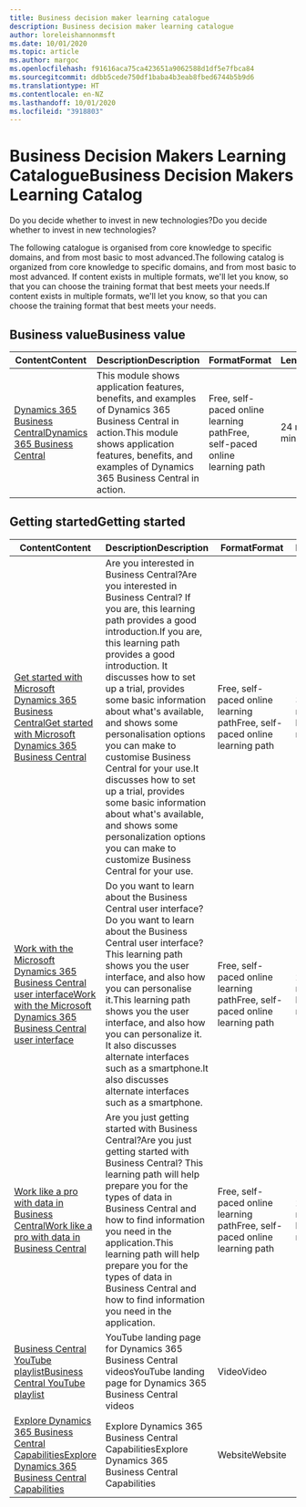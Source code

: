 ```yaml
---
title: Business decision maker learning catalogue
description: Business decision maker learning catalogue
author: loreleishannonmsft
ms.date: 10/01/2020
ms.topic: article
ms.author: margoc
ms.openlocfilehash: f91616aca75ca423651a9062588d1df5e7fbca84
ms.sourcegitcommit: ddbb5cede750df1baba4b3eab8fbed6744b5b9d6
ms.translationtype: HT
ms.contentlocale: en-NZ
ms.lasthandoff: 10/01/2020
ms.locfileid: "3918803"
---
```

# <a name="business-decision-makers-learning-catalog"></a><span data-ttu-id="ed39d-103">Business Decision Makers Learning Catalogue</span><span class="sxs-lookup"><span data-stu-id="ed39d-103">Business Decision Makers Learning Catalog</span></span>

<span data-ttu-id="ed39d-104">Do you decide whether to invest in new technologies?</span><span class="sxs-lookup"><span data-stu-id="ed39d-104">Do you decide whether to invest in new technologies?</span></span>

<span data-ttu-id="ed39d-105">The following catalogue is organised from core knowledge to specific domains, and from most basic to most advanced.</span><span class="sxs-lookup"><span data-stu-id="ed39d-105">The following catalog is organized from core knowledge to specific domains, and from most basic to most advanced.</span></span> <span data-ttu-id="ed39d-106">If content exists in multiple formats, we'll let you know, so that you can choose the training format that best meets your needs.</span><span class="sxs-lookup"><span data-stu-id="ed39d-106">If content exists in multiple formats, we'll let you know, so that you can choose the training format that best meets your needs.</span></span>  

## <a name="business-value"></a><span data-ttu-id="ed39d-107">Business value<a name="busvalue"></a></span><span class="sxs-lookup"><span data-stu-id="ed39d-107">Business value<a name="busvalue"></a></span></span>

| <span data-ttu-id="ed39d-108">Content</span><span class="sxs-lookup"><span data-stu-id="ed39d-108">Content</span></span>                                                                 | <span data-ttu-id="ed39d-109">Description</span><span class="sxs-lookup"><span data-stu-id="ed39d-109">Description</span></span>                                                                                                | <span data-ttu-id="ed39d-110">Format</span><span class="sxs-lookup"><span data-stu-id="ed39d-110">Format</span></span>                                | <span data-ttu-id="ed39d-111">Length</span><span class="sxs-lookup"><span data-stu-id="ed39d-111">Length</span></span>     |
|----------------------------------------------------------------------------------------------------------------|------------------------------------------------------------------------------------------------------------|---------------------------------------|------------|
| [<span data-ttu-id="ed39d-112">Dynamics 365 Business Central</span><span class="sxs-lookup"><span data-stu-id="ed39d-112">Dynamics 365 Business Central</span></span>](https://docs.microsoft.com/learn/modules/dynamics-365-business-central/) | <span data-ttu-id="ed39d-113">This module shows application features, benefits, and examples of Dynamics 365 Business Central in action.</span><span class="sxs-lookup"><span data-stu-id="ed39d-113">This module shows application features, benefits, and examples of Dynamics 365 Business Central in action.</span></span> | <span data-ttu-id="ed39d-114">Free, self-paced online learning path</span><span class="sxs-lookup"><span data-stu-id="ed39d-114">Free, self-paced online learning path</span></span> | <span data-ttu-id="ed39d-115">24 minutes</span><span class="sxs-lookup"><span data-stu-id="ed39d-115">24 minutes</span></span> |

## <a name="getting-started"></a><span data-ttu-id="ed39d-116">Getting started<a name="get-started"></a></span><span class="sxs-lookup"><span data-stu-id="ed39d-116">Getting started<a name="get-started"></a></span></span>

| <span data-ttu-id="ed39d-117">Content</span><span class="sxs-lookup"><span data-stu-id="ed39d-117">Content</span></span>                                                                                                                             | <span data-ttu-id="ed39d-118">Description</span><span class="sxs-lookup"><span data-stu-id="ed39d-118">Description</span></span>                                                                                                                                                                                                                                                                                      | <span data-ttu-id="ed39d-119">Format</span><span class="sxs-lookup"><span data-stu-id="ed39d-119">Format</span></span>                                | <span data-ttu-id="ed39d-120">Length</span><span class="sxs-lookup"><span data-stu-id="ed39d-120">Length</span></span>             |
|------------------------------------------------------------------------------------------------------------------------------------------------------------------------------|--------------------------------------------------------------------------------------------------------------------------------------------------------------------------------------------------------------------------------------------------------------------------------------------------|---------------------------------------|--------------------|
| [<span data-ttu-id="ed39d-121">Get started with Microsoft Dynamics 365 Business Central</span><span class="sxs-lookup"><span data-stu-id="ed39d-121">Get started with Microsoft Dynamics 365 Business Central</span></span>](https://docs.microsoft.com/learn/paths/get-started-dynamics-365-business-central/)                          | <span data-ttu-id="ed39d-122">Are you interested in Business Central?</span><span class="sxs-lookup"><span data-stu-id="ed39d-122">Are you interested in Business Central?</span></span> <span data-ttu-id="ed39d-123">If you are, this learning path provides a good introduction.</span><span class="sxs-lookup"><span data-stu-id="ed39d-123">If you are, this learning path provides a good introduction.</span></span> <span data-ttu-id="ed39d-124">It discusses how to set up a trial, provides some basic information about what's available, and shows some personalisation options you can make to customise Business Central for your use.</span><span class="sxs-lookup"><span data-stu-id="ed39d-124">It discusses how to set up a trial, provides some basic information about what's available, and shows some personalization options you can make to customize Business Central for your use.</span></span> | <span data-ttu-id="ed39d-125">Free, self-paced online learning path</span><span class="sxs-lookup"><span data-stu-id="ed39d-125">Free, self-paced online learning path</span></span> | <span data-ttu-id="ed39d-126">3 hours 4 minutes</span><span class="sxs-lookup"><span data-stu-id="ed39d-126">3 hours 4 minutes</span></span>  |
| [<span data-ttu-id="ed39d-127">Work with the Microsoft Dynamics 365 Business Central user interface</span><span class="sxs-lookup"><span data-stu-id="ed39d-127">Work with the Microsoft Dynamics 365 Business Central user interface</span></span>](https://docs.microsoft.com/learn/paths/work-with-user-interface-dynamics-365-business-central/) | <span data-ttu-id="ed39d-128">Do you want to learn about the Business Central user interface?</span><span class="sxs-lookup"><span data-stu-id="ed39d-128">Do you want to learn about the Business Central user interface?</span></span> <span data-ttu-id="ed39d-129">This learning path shows you the user interface, and also how you can personalise it.</span><span class="sxs-lookup"><span data-stu-id="ed39d-129">This learning path shows you the user interface, and also how you can personalize it.</span></span> <span data-ttu-id="ed39d-130">It also discusses alternate interfaces such as a smartphone.</span><span class="sxs-lookup"><span data-stu-id="ed39d-130">It also discusses alternate interfaces such as a smartphone.</span></span>                                                                               | <span data-ttu-id="ed39d-131">Free, self-paced online learning path</span><span class="sxs-lookup"><span data-stu-id="ed39d-131">Free, self-paced online learning path</span></span> | <span data-ttu-id="ed39d-132">2 hours 27 minutes</span><span class="sxs-lookup"><span data-stu-id="ed39d-132">2 hours 27 minutes</span></span> |
| [<span data-ttu-id="ed39d-133">Work like a pro with data in Business Central</span><span class="sxs-lookup"><span data-stu-id="ed39d-133">Work like a pro with data in Business Central</span></span>](https://docs.microsoft.com/learn/paths/work-pro-data-dynamics-365-business-central)                                    | <span data-ttu-id="ed39d-134">Are you just getting started with Business Central?</span><span class="sxs-lookup"><span data-stu-id="ed39d-134">Are you just getting started with Business Central?</span></span> <span data-ttu-id="ed39d-135">This learning path will help prepare you for the types of data in Business Central and how to find information you need in the application.</span><span class="sxs-lookup"><span data-stu-id="ed39d-135">This learning path will help prepare you for the types of data in Business Central and how to find information you need in the application.</span></span>                                                                                                  | <span data-ttu-id="ed39d-136">Free, self-paced online learning path</span><span class="sxs-lookup"><span data-stu-id="ed39d-136">Free, self-paced online learning path</span></span> | <span data-ttu-id="ed39d-137">2 hours 27 minutes</span><span class="sxs-lookup"><span data-stu-id="ed39d-137">2 hours 27 minutes</span></span> |
| [<span data-ttu-id="ed39d-138">Business Central YouTube playlist</span><span class="sxs-lookup"><span data-stu-id="ed39d-138">Business Central YouTube playlist</span></span>](https://www.youtube.com/playlist?list=PLcakwueIHoT-wVFPKUtmxlqcG1kJ0oqq4)                                                                | <span data-ttu-id="ed39d-139">YouTube landing page for Dynamics 365 Business Central videos</span><span class="sxs-lookup"><span data-stu-id="ed39d-139">YouTube landing page for Dynamics 365 Business Central videos</span></span>                                                                                                                                                                                                                                    | <span data-ttu-id="ed39d-140">Video</span><span class="sxs-lookup"><span data-stu-id="ed39d-140">Video</span></span>                                 |                    |
| [<span data-ttu-id="ed39d-141">Explore Dynamics 365 Business Central Capabilities</span><span class="sxs-lookup"><span data-stu-id="ed39d-141">Explore Dynamics 365 Business Central Capabilities</span></span>](https://dynamics.microsoft.com/business-central/capabilities/)                                                    | <span data-ttu-id="ed39d-142">Explore Dynamics 365 Business Central Capabilities</span><span class="sxs-lookup"><span data-stu-id="ed39d-142">Explore Dynamics 365 Business Central Capabilities</span></span>                                                                                                                                                                                                                                               | <span data-ttu-id="ed39d-143">Website</span><span class="sxs-lookup"><span data-stu-id="ed39d-143">Website</span></span>                               |                    |
